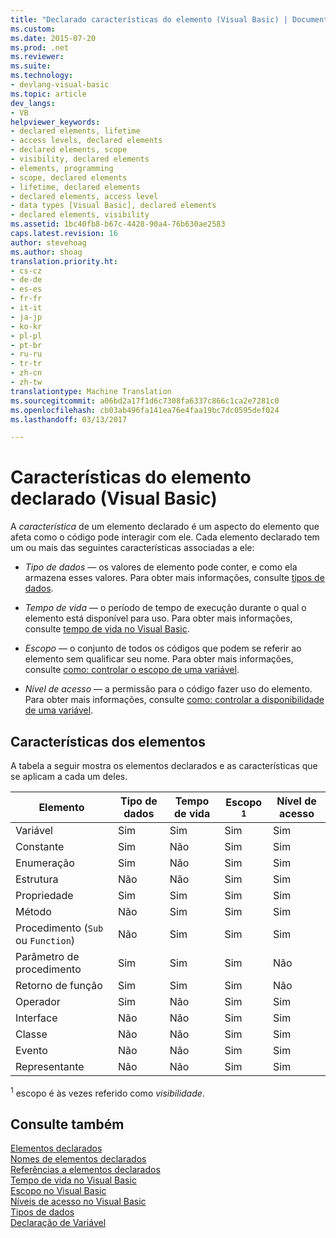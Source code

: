 ```yaml
---
title: "Declarado características do elemento (Visual Basic) | Documentos do Microsoft"
ms.custom: 
ms.date: 2015-07-20
ms.prod: .net
ms.reviewer: 
ms.suite: 
ms.technology:
- devlang-visual-basic
ms.topic: article
dev_langs:
- VB
helpviewer_keywords:
- declared elements, lifetime
- access levels, declared elements
- declared elements, scope
- visibility, declared elements
- elements, programming
- scope, declared elements
- lifetime, declared elements
- declared elements, access level
- data types [Visual Basic], declared elements
- declared elements, visibility
ms.assetid: 1bc40fb8-b67c-4428-90a4-76b630ae2583
caps.latest.revision: 16
author: stevehoag
ms.author: shoag
translation.priority.ht:
- cs-cz
- de-de
- es-es
- fr-fr
- it-it
- ja-jp
- ko-kr
- pl-pl
- pt-br
- ru-ru
- tr-tr
- zh-cn
- zh-tw
translationtype: Machine Translation
ms.sourcegitcommit: a06bd2a17f1d6c7308fa6337c866c1ca2e7281c0
ms.openlocfilehash: cb03ab496fa141ea76e4faa19bc7dc0595def024
ms.lasthandoff: 03/13/2017

---
```

# <a name="declared-element-characteristics-visual-basic"></a>Características do elemento declarado (Visual Basic)
A *característica* de um elemento declarado é um aspecto do elemento que afeta como o código pode interagir com ele. Cada elemento declarado tem um ou mais das seguintes características associadas a ele:  
  
-   *Tipo de dados* — os valores de elemento pode conter, e como ela armazena esses valores. Para obter mais informações, consulte [tipos de dados](../../../../visual-basic/language-reference/data-types/data-type-summary.md).  
  
-   *Tempo de vida* — o período de tempo de execução durante o qual o elemento está disponível para uso. Para obter mais informações, consulte [tempo de vida no Visual Basic](../../../../visual-basic/programming-guide/language-features/declared-elements/lifetime.md).  
  
-   *Escopo* — o conjunto de todos os códigos que podem se referir ao elemento sem qualificar seu nome. Para obter mais informações, consulte [como: controlar o escopo de uma variável](../../../../visual-basic/programming-guide/language-features/declared-elements/how-to-control-the-scope-of-a-variable.md).  
  
-   *Nível de acesso* — a permissão para o código fazer uso do elemento. Para obter mais informações, consulte [como: controlar a disponibilidade de uma variável](../../../../visual-basic/programming-guide/language-features/declared-elements/how-to-control-the-availability-of-a-variable.md).  
  
## <a name="characteristics-of-the-elements"></a>Características dos elementos  
 A tabela a seguir mostra os elementos declarados e as características que se aplicam a cada um deles.  
  
|Elemento|Tipo de dados|Tempo de vida|Escopo <sup>1</sup>|Nível de acesso|  
|-------------|---------------|--------------|------------------------|------------------|  
|Variável|Sim|Sim|Sim|Sim|  
|Constante|Sim|Não|Sim|Sim|  
|Enumeração|Sim|Não|Sim|Sim|  
|Estrutura|Não|Não|Sim|Sim|  
|Propriedade|Sim|Sim|Sim|Sim|  
|Método|Não|Sim|Sim|Sim|  
|Procedimento (`Sub` ou `Function`)|Não|Sim|Sim|Sim|  
|Parâmetro de procedimento|Sim|Sim|Sim|Não|  
|Retorno de função|Sim|Sim|Sim|Não|  
|Operador|Sim|Não|Sim|Sim|  
|Interface|Não|Não|Sim|Sim|  
|Classe|Não|Não|Sim|Sim|  
|Evento|Não|Não|Sim|Sim|  
|Representante|Não|Não|Sim|Sim|  
  
 <sup>1</sup> escopo é às vezes referido como *visibilidade*.  
  
## <a name="see-also"></a>Consulte também  
 [Elementos declarados](../../../../visual-basic/programming-guide/language-features/declared-elements/index.md)   
 [Nomes de elementos declarados](../../../../visual-basic/programming-guide/language-features/declared-elements/declared-element-names.md)   
 [Referências a elementos declarados](../../../../visual-basic/programming-guide/language-features/declared-elements/references-to-declared-elements.md)   
 [Tempo de vida no Visual Basic](../../../../visual-basic/programming-guide/language-features/declared-elements/lifetime.md)   
 [Escopo no Visual Basic](../../../../visual-basic/programming-guide/language-features/declared-elements/scope.md)   
 [Níveis de acesso no Visual Basic](../../../../visual-basic/programming-guide/language-features/declared-elements/access-levels.md)   
 [Tipos de dados](../../../../visual-basic/programming-guide/language-features/data-types/index.md)   
 [Declaração de Variável](../../../../visual-basic/programming-guide/language-features/variables/variable-declaration.md)
